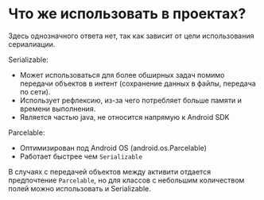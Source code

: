 # Что же использовать в проектах?

Здесь однозначного ответа нет, так как зависит от цели использования сериалиации.

Serializable:

* Может использоваться для более обширных задач помимо передачи объектов в интент (сохранение данных в файлы, передача по сети).
* Использует рефлексию, из-за чего потребляет больше памяти и времени выполнения.
* Является частью java, не относится напрямую к Android SDK

Parcelable:

* Оптимизирован под Android ОS (android.os.Parcelable)
* Работает быстрее чем `Serializable`

В случаях с передачей объектов между активити отдается предпочтение `Parcelable`, но для классов с небольшим количеством полей можно использовать и Serializable.
